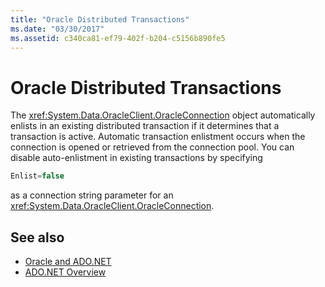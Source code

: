 ```yaml
---
title: "Oracle Distributed Transactions"
ms.date: "03/30/2017"
ms.assetid: c340ca81-ef79-402f-b204-c5156b890fe5
---
```

# Oracle Distributed Transactions
The <xref:System.Data.OracleClient.OracleConnection> object automatically enlists in an existing distributed transaction if it determines that a transaction is active. Automatic transaction enlistment occurs when the connection is opened or retrieved from the connection pool. You can disable auto-enlistment in existing transactions by specifying  
  
```csharp  
Enlist=false  
```  
  
 as a connection string parameter for an <xref:System.Data.OracleClient.OracleConnection>.  
  
## See also

- [Oracle and ADO.NET](oracle-and-adonet.md)
- [ADO.NET Overview](ado-net-overview.md)
